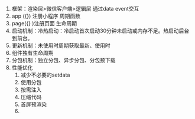 1. 框架：渲染层>微信客户端>逻辑层 通过data event交互
2. app ({}) 注册小程序 周期函数
3. page({} )注册页面 生命周期
4. 启动机制：冷热启动：冷启动首次启动30分钟未启动或内存不足。热启动后台到前台。
5. 更新机制：未使用时周期获取最新、使用时
6. 组件独有生命周期
7. 分包机制：独立分包、异步分包、分包预下载
8. 性能优化
   1. 减少不必要的setdata
   2. 使用分包
   3. 按需注入
   4. 压缩代码
   5. 首屏预渲染
   6. 